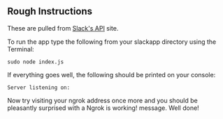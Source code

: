 ## Rough Instructions

These are pulled from [Slack's API](https://api.slack.com/tutorials/tunneling-with-ngrok) site.

To run the app type the following from your slackapp directory using the Terminal:

`sudo node index.js`

If everything goes well, the following should be printed on your console:

`Server listening on:`

Now try visiting your ngrok address once more and you should be pleasantly surprised with a Ngrok is working! message. Well done!
